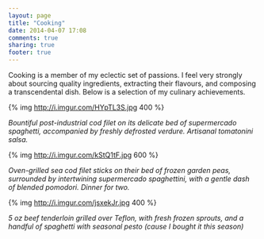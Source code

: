 ```yaml
---
layout: page
title: "Cooking"
date: 2014-04-07 17:08
comments: true
sharing: true
footer: true
---
```


Cooking is a member of my eclectic set of passions. I feel very strongly about sourcing quality ingredients, extracting their flavours, and composing a transcendental dish. Below is a selection of my culinary achievements.

{% img http://i.imgur.com/HYpTL3S.jpg 400 %}

*Bountiful post-industrial cod filet on its delicate bed of supermercado spaghetti, accompanied by freshly defrosted verdure. Artisanal tomatonini salsa.*

{% img http://i.imgur.com/kStQ1tF.jpg 600 %}

*Oven-grilled sea cod filet sticks on their bed of frozen garden peas, surrounded by intertwining supermercado spaghettini, with a gentle dash of blended pomodori. Dinner for two.*

{% img http://i.imgur.com/jsxekJr.jpg 400 %}

*5 oz beef tenderloin grilled over Teflon, with fresh frozen sprouts, and a handful of spaghetti with seasonal pesto (cause I bought it this season)*